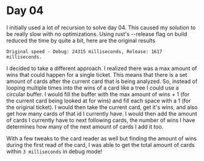 # Day 04

I initially used a lot of recursion to solve day 04. This caused my solution to be really slow with no optimizations.
Using rust's --release flag on build reduced the time by quite a bit, here are the original results

`Original speed - Debug: 24315 milliseconds, Release: 1617 milliseconds.`

I decided to take a different approach. I realized there was a max amount of wins that could happen for a single ticket. This means that there is a set amount of cards after the current card that is being analyzed. So, instead of looping multiple times into the wins of a card like a tree I could use a circular buffer. I would fill the buffer with the max amount of wins + 1 (for the current card being looked at for wins) and fill each space with a 1 (for the original ticket). I would then take the current card, get it's wins, and also get how many cards of that id I currently have. I would then add the amount of cards I currently have to next following cards, the number of wins I have determines how many of the next amount of cards I add it too. 

With a few tweaks to the card reader as well but finding the amount of wins during the first read of the card, I was able to get the total amount of cards within `3 milliseconds` in debug mode!
